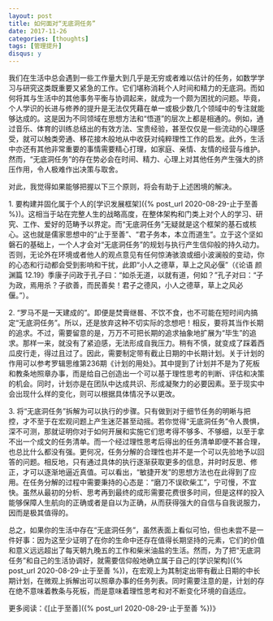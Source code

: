 ```yaml
---
layout: post
title: 如何面对“无底洞任务”
date: 2017-11-26
categories: [thoughts]
tags: [管理提升]
disqus: y
---
```


我们在生活中总会遇到一些工作量大到几乎是无穷或者难以估计的任务，如数学学习与研究这类既重要又紧急的工作。它们堪称消耗个人时间和精力的无底洞。而如何将其与生活中的其他事务平衡与协调起来，就成为一个颇为困扰的问题。毕竟，个人学识的长进与修养的提升是无法仅凭藉在单一或极少数几个领域中的专注就能够达成的。这是因为不同领域在思想方法和“悟道”的层次上都是相通的。例如，通过音乐、体育的训练总结出的有效方法、宝贵经验，甚至仅仅是一些流动的心理感受，就可以触类旁通、移花接木般地从中收获对纯粹理性工作的启发。此外，生活中亦还有其他非常重要的事情需要精心打理，如家庭、亲情、友情的经营与维护。然而，“无底洞任务”的存在势必会在时间、精力、心理上对其他任务产生强大的挤压作用，令人极难作出决策与取舍。

对此，我觉得如果能够把握以下三个原则，将会有助于上述困境的解决。

1\. 要构建并固化属于个人的[学识发展框架]({% post_url 2020-08-29-止于至善 %})。这相当于站在完整人生的战略高度，在整体架构和门类上对个人的学习、研究、工作、爱好的范畴予以界定。而“无底洞任务”无疑就是这个框架的基石或核心。这也就是儒家思想中的“止于至善”、“君子务本，本立而道生”。立于这个坚如磐石的基础上，一个人才会对“无底洞任务”的规划与执行产生信仰般的持久动力。否则，无论外在环境或者他人的观点意见有任何惊涛骇浪或细小波澜般的变动，你的心态和行动都会受到影响和干扰，此即“小人之德草，草上之风必偃”（《论语 颜渊篇 12.19》季康子问政于孔子曰：“如杀无道，以就有道，何如？”孔子对曰：“子为政，焉用杀？子欲善，而民善矣！君子之德风，小人之德草，草上之风必偃。”）。

2\. “罗马不是一天建成的”。即便是焚膏继晷、不饮不食，也不可能在短时间内搞定“无底洞任务”。所以，还是放弃这种不切实际的念想吧！相反，要将其当作长期的追求。不过，需要留意的是，万万不可把长期的追求抽象地扩展为“毕生”的追求。那样一来，就没有了紧迫感，无法形成自我压力。稍有不慎，就变成了踩着西瓜皮行走，得过且过了。因此，需要制定带有截止日期的中长期计划。关于计划的作用可以参考罗辑思维第236期《计划的用处》。其中提到了计划并不是为了死板和教条地照章办事，而是给自己创造出一个可以基于理性思考的判断、评估和决策的机会。同时，计划亦是在团队中达成共识、形成凝聚力的必要因素。至于现实中会出现什么样的变化，则可以根据具体情况予以更改。

3\. 将“无底洞任务”拆解为可以执行的步骤。只有做到对于细节任务的明晰与把控，才不至于在宏观问题上产生迷茫甚至动摇。若你觉得“无底洞任务”令人畏惧，深不可测，那就证明你对于如何开展和实施它们思考得不够多、不够细，以至于拿不出一个成文的任务清单。而一个经过理性思考后得出的任务清单即便不甚合理，也总比什么都没有强。更何况，任务分解的合理性也并不是一个可以先验地予以回答的问题。相反地，只有通过具体的执行逐渐获取更多的信息，并时时反思、修正，才可以逐渐地逼近真值。可以看出，“敏捷开发”的思想方法也在此得到了应用。在任务分解的过程中需要秉持的心态是：“磨刀不误砍柴工”，宁可慢，不宜快。虽然从最初的分析、思考再到最终的成形需要花费很多时间，但是这样的投入能够保障人生航向的正确或者是自以为正确，从而获得强大的自信与自我说服力，因而是极其值得的。

总之，如果你的生活中存在“无底洞任务”，虽然表面上看似可怕，但也未尝不是一件好事：因为这至少证明了在你的生命中还存在值得长期坚持的元素，它们的价值和意义远远超出了每天朝九晚五的工作和柴米油盐的生活。然而，为了把“无底洞任务”和自己的生活协调好，就需要信仰般地确立属于自己的[学识架构]({% post_url 2020-08-29-止于至善 %})，在宏观上为其制定出带有截止日期的中长期计划，在微观上拆解出可以照章办事的任务列表。同时需要注意的是，计划的存在绝不意味着教条与死板，而是意味着理性思考和对不断变化环境的自适应。

更多阅读：《[止于至善]({% post_url 2020-08-29-止于至善 %})》
